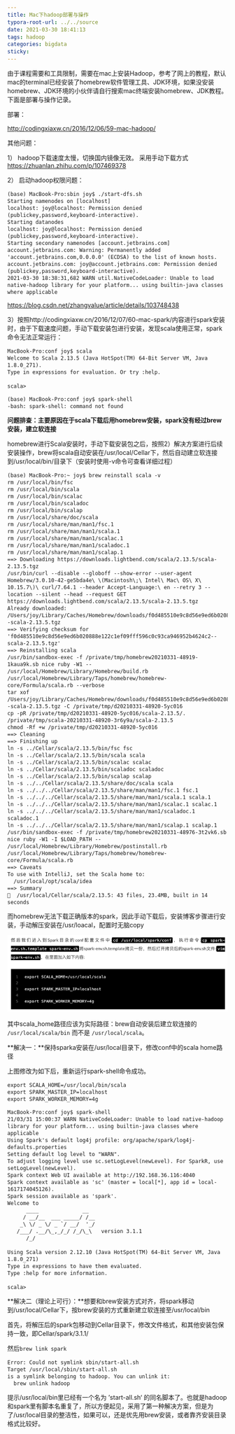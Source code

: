 ```yaml
---
title: Mac下hadoop部署与操作
typora-root-url: ../../source
date: 2021-03-30 18:41:13
tags: hadoop
categories: bigdata
sticky:
---
```


由于课程需要和工具限制，需要在mac上安装Hadoop，参考了网上的教程，默认mac的terminal已经安装了homebrew软件管理工具、JDK环境，如果没安装homebrew、JDK环境的小伙伴请自行搜索mac终端安装homebrew、JDK教程。下面是部署与操作记录。

<!-- more -->

部署：

http://codingxiaxw.cn/2016/12/06/59-mac-hadoop/

其他问题：

1） hadoop下载速度太慢，切换国内镜像无效。
采用手动下载方式 https://zhuanlan.zhihu.com/p/107469378

2） 启动hadoop权限问题：

```shell
(base) MacBook-Pro:sbin joy$ ./start-dfs.sh 
Starting namenodes on [localhost]
localhost: joy@localhost: Permission denied (publickey,password,keyboard-interactive).
Starting datanodes
localhost: joy@localhost: Permission denied (publickey,password,keyboard-interactive).
Starting secondary namenodes [account.jetbrains.com]
account.jetbrains.com: Warning: Permanently added 'account.jetbrains.com,0.0.0.0' (ECDSA) to the list of known hosts.
account.jetbrains.com: joy@account.jetbrains.com: Permission denied (publickey,password,keyboard-interactive).
2021-03-30 18:38:31,682 WARN util.NativeCodeLoader: Unable to load native-hadoop library for your platform... using builtin-java classes where applicable
```

https://blog.csdn.net/zhangvalue/article/details/103748438

3）按照http://codingxiaxw.cn/2016/12/07/60-mac-spark/内容进行spark安装时，由于下载速度问题，手动下载安装包进行安装，发现scala使用正常，spark命令无法正常运行：

```shell
MacBook-Pro:conf joy$ scala
Welcome to Scala 2.13.5 (Java HotSpot(TM) 64-Bit Server VM, Java 1.8.0_271).
Type in expressions for evaluation. Or try :help.

scala> 
```

```shell
(base) MacBook-Pro:conf joy$ spark-shell
-bash: spark-shell: command not found
```

**问题排查：主要原因在于scala下载后用homebrew安装，spark没有经过brew安装，建立软连接**

homebrew进行Scala安装时，手动下载安装包之后，按照2）解决方案进行后续安装操作，brew将scala自动安装在/usr/local/Cellar下，然后自动建立软连接到/usr/local/bin/目录下（安装时使用-v命令可查看详细过程）

```shell
(base) MacBook-Pro:~ joy$ brew reinstall scala -v
rm /usr/local/bin/fsc
rm /usr/local/bin/scala
rm /usr/local/bin/scalac
rm /usr/local/bin/scaladoc
rm /usr/local/bin/scalap
rm /usr/local/share/doc/scala
rm /usr/local/share/man/man1/fsc.1
rm /usr/local/share/man/man1/scala.1
rm /usr/local/share/man/man1/scalac.1
rm /usr/local/share/man/man1/scaladoc.1
rm /usr/local/share/man/man1/scalap.1
==> Downloading https://downloads.lightbend.com/scala/2.13.5/scala-2.13.5.tgz
/usr/bin/curl --disable --globoff --show-error --user-agent Homebrew/3.0.10-42-ge5bda4e\ \(Macintosh\;\ Intel\ Mac\ OS\ X\ 10.15.7\)\ curl/7.64.1 --header Accept-Language:\ en --retry 3 --location --silent --head --request GET https://downloads.lightbend.com/scala/2.13.5/scala-2.13.5.tgz
Already downloaded: /Users/joy/Library/Caches/Homebrew/downloads/f0d485510e9c8d56e9ed6b020888e122c1ef09fff596c0c93ca946952b4624c2--scala-2.13.5.tgz
==> Verifying checksum for 'f0d485510e9c8d56e9ed6b020888e122c1ef09fff596c0c93ca946952b4624c2--scala-2.13.5.tgz'
==> Reinstalling scala 
/usr/bin/sandbox-exec -f /private/tmp/homebrew20210331-48919-1kaua9k.sb nice ruby -W1 -- /usr/local/Homebrew/Library/Homebrew/build.rb /usr/local/Homebrew/Library/Taps/homebrew/homebrew-core/Formula/scala.rb --verbose
tar xof /Users/joy/Library/Caches/Homebrew/downloads/f0d485510e9c8d56e9ed6b020888e122c1ef09fff596c0c93ca946952b4624c2--scala-2.13.5.tgz -C /private/tmp/d20210331-48920-5yc016
cp -pR /private/tmp/d20210331-48920-5yc016/scala-2.13.5/. /private/tmp/scala-20210331-48920-3r6y9a/scala-2.13.5
chmod -Rf +w /private/tmp/d20210331-48920-5yc016
==> Cleaning
==> Finishing up
ln -s ../Cellar/scala/2.13.5/bin/fsc fsc
ln -s ../Cellar/scala/2.13.5/bin/scala scala
ln -s ../Cellar/scala/2.13.5/bin/scalac scalac
ln -s ../Cellar/scala/2.13.5/bin/scaladoc scaladoc
ln -s ../Cellar/scala/2.13.5/bin/scalap scalap
ln -s ../../Cellar/scala/2.13.5/share/doc/scala scala
ln -s ../../../Cellar/scala/2.13.5/share/man/man1/fsc.1 fsc.1
ln -s ../../../Cellar/scala/2.13.5/share/man/man1/scala.1 scala.1
ln -s ../../../Cellar/scala/2.13.5/share/man/man1/scalac.1 scalac.1
ln -s ../../../Cellar/scala/2.13.5/share/man/man1/scaladoc.1 scaladoc.1
ln -s ../../../Cellar/scala/2.13.5/share/man/man1/scalap.1 scalap.1
/usr/bin/sandbox-exec -f /private/tmp/homebrew20210331-48976-3t2vk6.sb nice ruby -W1 -I $LOAD_PATH -- /usr/local/Homebrew/Library/Homebrew/postinstall.rb /usr/local/Homebrew/Library/Taps/homebrew/homebrew-core/Formula/scala.rb
==> Caveats
To use with IntelliJ, set the Scala home to:
  /usr/local/opt/scala/idea
==> Summary
🍺  /usr/local/Cellar/scala/2.13.5: 43 files, 23.4MB, built in 14 seconds
```

而homebrew无法下载正确版本的spark，因此手动下载后，安装博客步骤进行安装，手动解压安装在/usr/loacal，配置时无脑copy

<img src="/images/Mac%E4%B8%8Bhadoop%E9%83%A8%E7%BD%B2%E4%B8%8E%E6%93%8D%E4%BD%9C/image-20210331150851400.png" alt="image-20210331150851400" style="zoom:80%;" />

其中scala_home路径应该为实际路径：brew自动安装后建立软连接的 `/usr/local/scala/bin` 而不是 `/usr/local/scala`。

**解决一：**保持sparka安装在/usr/local目录下，修改conf中的scala home路径

上图修改为如下后，重新运行spark-shell命令成功。

```
export SCALA_HOME=/usr/local/bin/scala
export SPARK_MASTER_IP=localhost
export SPARK_WORKER_MEMORY=4g
```

```shell
MacBook-Pro:conf joy$ spark-shell
21/03/31 15:00:37 WARN NativeCodeLoader: Unable to load native-hadoop library for your platform... using builtin-java classes where applicable
Using Spark's default log4j profile: org/apache/spark/log4j-defaults.properties
Setting default log level to "WARN".
To adjust logging level use sc.setLogLevel(newLevel). For SparkR, use setLogLevel(newLevel).
Spark context Web UI available at http://192.168.36.116:4040
Spark context available as 'sc' (master = local[*], app id = local-1617174045126).
Spark session available as 'spark'.
Welcome to
      ____              __
     / __/__  ___ _____/ /__
    _\ \/ _ \/ _ `/ __/  '_/
   /___/ .__/\_,_/_/ /_/\_\   version 3.1.1
      /_/
         
Using Scala version 2.12.10 (Java HotSpot(TM) 64-Bit Server VM, Java 1.8.0_271)
Type in expressions to have them evaluated.
Type :help for more information.

scala> 
```

**解决二（理论上可行）：**想要和brew安装方式对齐，将spark移动到/usr/local/Cellar下，按brew安装的方式重新建立软连接至/usr/local/bin

首先，将解压后的spark包移动到Cellar目录下，修改文件格式，和其他安装包保持一致，即Cellar/spark/3.1.1/

然后`brew link spark`

```shell
Error: Could not symlink sbin/start-all.sh
Target /usr/local/sbin/start-all.sh
is a symlink belonging to hadoop. You can unlink it:
  brew unlink hadoop
```

提示/usr/local/bin里已经有一个名为 ’start-all.sh‘ 的同名脚本了。也就是hadoop和spark里有脚本名重复了，所以方便起见，采用了第一种解决方案，但是为了/usr/local目录的整洁性，如果可以，还是优先用brew安装，或者靠齐安装目录格式比较好。

